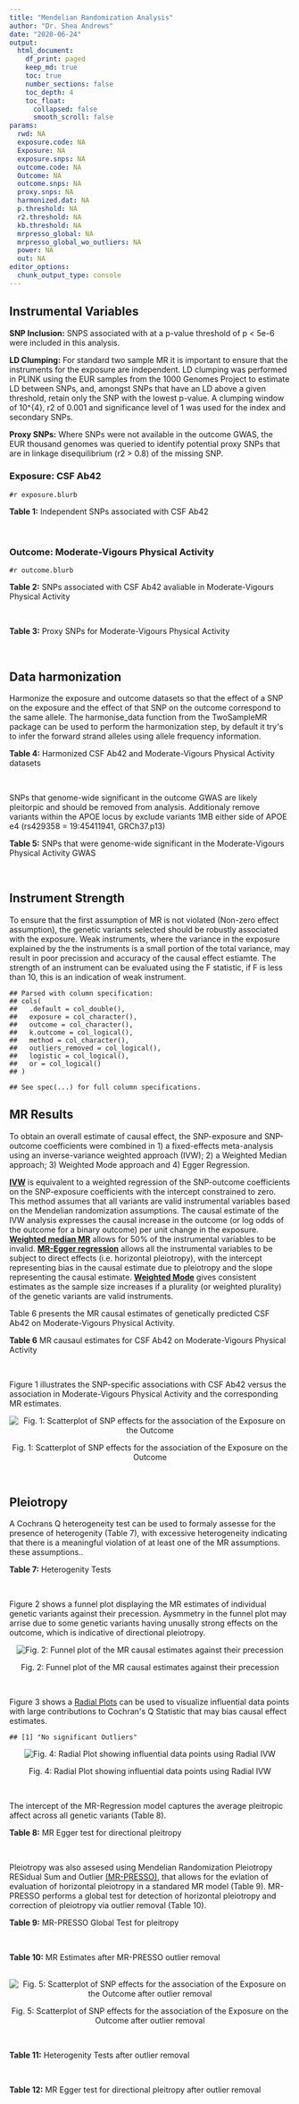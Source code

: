 ```yaml
---
title: "Mendelian Randomization Analysis"
author: "Dr. Shea Andrews"
date: "2020-06-24"
output:
  html_document:
    df_print: paged
    keep_md: true
    toc: true
    number_sections: false
    toc_depth: 4
    toc_float:
      collapsed: false
      smooth_scroll: false
params:
  rwd: NA
  exposure.code: NA
  Exposure: NA
  exposure.snps: NA
  outcome.code: NA
  Outcome: NA
  outcome.snps: NA
  proxy.snps: NA
  harmonized.dat: NA
  p.threshold: NA
  r2.threshold: NA
  kb.threshold: NA
  mrpresso_global: NA
  mrpresso_global_wo_outliers: NA
  power: NA
  out: NA
editor_options:
  chunk_output_type: console
---
```







## Instrumental Variables
**SNP Inclusion:** SNPS associated with at a p-value threshold of p < 5e-6 were included in this analysis.
<br>

**LD Clumping:** For standard two sample MR it is important to ensure that the instruments for the exposure are independent. LD clumping was performed in PLINK using the EUR samples from the 1000 Genomes Project to estimate LD between SNPs, and, amongst SNPs that have an LD above a given threshold, retain only the SNP with the lowest p-value. A clumping window of 10^{4}, r2 of 0.001 and significance level of 1 was used for the index and secondary SNPs.
<br>

**Proxy SNPs:** Where SNPs were not available in the outcome GWAS, the EUR thousand genomes was queried to identify potential proxy SNPs that are in linkage disequilibrium (r2 > 0.8) of the missing SNP.
<br>

### Exposure: CSF Ab42
`#r exposure.blurb`
<br>

**Table 1:** Independent SNPs associated with CSF Ab42
<div data-pagedtable="false">
  <script data-pagedtable-source type="application/json">
{"columns":[{"label":["SNP"],"name":[1],"type":["chr"],"align":["left"]},{"label":["CHROM"],"name":[2],"type":["dbl"],"align":["right"]},{"label":["POS"],"name":[3],"type":["dbl"],"align":["right"]},{"label":["REF"],"name":[4],"type":["chr"],"align":["left"]},{"label":["ALT"],"name":[5],"type":["chr"],"align":["left"]},{"label":["AF"],"name":[6],"type":["dbl"],"align":["right"]},{"label":["BETA"],"name":[7],"type":["dbl"],"align":["right"]},{"label":["SE"],"name":[8],"type":["dbl"],"align":["right"]},{"label":["Z"],"name":[9],"type":["dbl"],"align":["right"]},{"label":["P"],"name":[10],"type":["dbl"],"align":["right"]},{"label":["N"],"name":[11],"type":["dbl"],"align":["right"]},{"label":["TRAIT"],"name":[12],"type":["chr"],"align":["left"]}],"data":[{"1":"rs115141604","2":"3","3":"47251391","4":"A","5":"G","6":"0.0206672","7":"0.05535","8":"0.012030","9":"4.600998","10":"4.401e-06","11":"3146","12":"CSF_Ab42"},{"1":"rs62313278","2":"4","3":"61743347","4":"A","5":"G","6":"0.0746187","7":"0.03407","8":"0.007360","9":"4.629076","10":"3.825e-06","11":"3146","12":"CSF_Ab42"},{"1":"rs13115400","2":"4","3":"181885905","4":"G","5":"A","6":"0.3287940","7":"0.01924","8":"0.004122","9":"4.667637","10":"3.184e-06","11":"3146","12":"CSF_Ab42"},{"1":"rs12153566","2":"5","3":"26951397","4":"T","5":"A","6":"0.8418080","7":"0.02566","8":"0.005300","9":"4.841510","10":"1.351e-06","11":"3146","12":"CSF_Ab42"},{"1":"rs141162384","2":"5","3":"65091178","4":"G","5":"T","6":"0.0335875","7":"0.05123","8":"0.010240","9":"5.002930","10":"6.013e-07","11":"3146","12":"CSF_Ab42"},{"1":"rs316341","2":"6","3":"2838248","4":"G","5":"A","6":"0.7082420","7":"0.02460","8":"0.004352","9":"5.652570","10":"1.724e-08","11":"3146","12":"CSF_Ab42"},{"1":"rs17207326","2":"7","3":"37739901","4":"G","5":"A","6":"0.0884058","7":"0.03666","8":"0.008001","9":"4.581927","10":"4.825e-06","11":"3146","12":"CSF_Ab42"},{"1":"rs61957926","2":"13","3":"71694685","4":"T","5":"C","6":"0.5949710","7":"-0.01874","8":"0.004053","9":"-4.623740","10":"3.908e-06","11":"3146","12":"CSF_Ab42"},{"1":"rs76881547","2":"14","3":"96632992","4":"C","5":"T","6":"0.0718443","7":"-0.03289","8":"0.007169","9":"-4.587809","10":"4.647e-06","11":"3146","12":"CSF_Ab42"},{"1":"rs769449","2":"19","3":"45410002","4":"G","5":"A","6":"0.0998545","7":"-0.10060","8":"0.004723","9":"-21.300021","10":"4.775e-94","11":"3146","12":"CSF_Ab42"},{"1":"rs7247764","2":"19","3":"45675873","4":"T","5":"C","6":"0.2297890","7":"-0.02570","8":"0.005569","9":"-4.614832","10":"4.121e-06","11":"3146","12":"CSF_Ab42"},{"1":"rs2664588","2":"20","3":"46580634","4":"C","5":"T","6":"0.4395210","7":"0.01913","8":"0.004026","9":"4.751615","10":"2.105e-06","11":"3146","12":"CSF_Ab42"}],"options":{"columns":{"min":{},"max":[10]},"rows":{"min":[10],"max":[10]},"pages":{}}}
  </script>
</div>
<br>

### Outcome: Moderate-Vigours Physical Activity
`#r outcome.blurb`
<br>

**Table 2:** SNPs associated with CSF Ab42 avaliable in Moderate-Vigours Physical Activity
<div data-pagedtable="false">
  <script data-pagedtable-source type="application/json">
{"columns":[{"label":["SNP"],"name":[1],"type":["chr"],"align":["left"]},{"label":["CHROM"],"name":[2],"type":["dbl"],"align":["right"]},{"label":["POS"],"name":[3],"type":["dbl"],"align":["right"]},{"label":["REF"],"name":[4],"type":["chr"],"align":["left"]},{"label":["ALT"],"name":[5],"type":["chr"],"align":["left"]},{"label":["AF"],"name":[6],"type":["dbl"],"align":["right"]},{"label":["BETA"],"name":[7],"type":["dbl"],"align":["right"]},{"label":["SE"],"name":[8],"type":["dbl"],"align":["right"]},{"label":["Z"],"name":[9],"type":["dbl"],"align":["right"]},{"label":["P"],"name":[10],"type":["dbl"],"align":["right"]},{"label":["N"],"name":[11],"type":["dbl"],"align":["right"]},{"label":["TRAIT"],"name":[12],"type":["chr"],"align":["left"]}],"data":[{"1":"rs115141604","2":"3","3":"47251391","4":"A","5":"G","6":"0.045891","7":"0.000639444","8":"0.00527919","9":"0.1211250","10":"9.0e-01","11":"377234","12":"MVPA"},{"1":"rs62313278","2":"4","3":"61743347","4":"A","5":"G","6":"0.079386","7":"-0.002300620","8":"0.00409916","9":"-0.5612420","10":"5.7e-01","11":"377234","12":"MVPA"},{"1":"rs13115400","2":"4","3":"181885905","4":"G","5":"A","6":"0.349548","7":"-0.000618692","8":"0.00231373","9":"-0.2674000","10":"7.9e-01","11":"377234","12":"MVPA"},{"1":"rs12153566","2":"NA","3":"NA","4":"NA","5":"NA","6":"NA","7":"NA","8":"NA","9":"NA","10":"NA","11":"NA","12":"NA"},{"1":"rs141162384","2":"5","3":"65091178","4":"G","5":"T","6":"0.042366","7":"-0.000727446","8":"0.00549323","9":"-0.1324260","10":"8.9e-01","11":"377234","12":"MVPA"},{"1":"rs316341","2":"NA","3":"NA","4":"NA","5":"NA","6":"NA","7":"NA","8":"NA","9":"NA","10":"NA","11":"NA","12":"NA"},{"1":"rs17207326","2":"7","3":"37739901","4":"G","5":"A","6":"0.081707","7":"-0.000113196","8":"0.00401736","9":"-0.0281767","10":"9.8e-01","11":"377234","12":"MVPA"},{"1":"rs61957926","2":"NA","3":"NA","4":"NA","5":"NA","6":"NA","7":"NA","8":"NA","9":"NA","10":"NA","11":"NA","12":"NA"},{"1":"rs76881547","2":"14","3":"96632992","4":"C","5":"T","6":"0.102240","7":"0.001773900","8":"0.00367062","9":"0.4832700","10":"6.3e-01","11":"377234","12":"MVPA"},{"1":"rs769449","2":"19","3":"45410002","4":"G","5":"A","6":"0.125197","7":"0.020178600","8":"0.00333005","9":"6.0595500","10":"1.4e-09","11":"377234","12":"MVPA"},{"1":"rs7247764","2":"19","3":"45675873","4":"T","5":"C","6":"0.168067","7":"-0.002364450","8":"0.00295455","9":"-0.8002740","10":"4.2e-01","11":"377234","12":"MVPA"},{"1":"rs2664588","2":"20","3":"46580634","4":"C","5":"T","6":"0.448956","7":"-0.000407499","8":"0.00222825","9":"-0.1828780","10":"8.5e-01","11":"377234","12":"MVPA"}],"options":{"columns":{"min":{},"max":[10]},"rows":{"min":[10],"max":[10]},"pages":{}}}
  </script>
</div>
<br>

**Table 3:** Proxy SNPs for Moderate-Vigours Physical Activity
<div data-pagedtable="false">
  <script data-pagedtable-source type="application/json">
{"columns":[{"label":["target_snp"],"name":[1],"type":["chr"],"align":["left"]},{"label":["proxy_snp"],"name":[2],"type":["chr"],"align":["left"]},{"label":["ld.r2"],"name":[3],"type":["dbl"],"align":["right"]},{"label":["Dprime"],"name":[4],"type":["dbl"],"align":["right"]},{"label":["PHASE"],"name":[5],"type":["chr"],"align":["left"]},{"label":["X12"],"name":[6],"type":["lgl"],"align":["right"]},{"label":["CHROM"],"name":[7],"type":["dbl"],"align":["right"]},{"label":["POS"],"name":[8],"type":["dbl"],"align":["right"]},{"label":["REF.proxy"],"name":[9],"type":["chr"],"align":["left"]},{"label":["ALT.proxy"],"name":[10],"type":["chr"],"align":["left"]},{"label":["AF"],"name":[11],"type":["dbl"],"align":["right"]},{"label":["BETA"],"name":[12],"type":["dbl"],"align":["right"]},{"label":["SE"],"name":[13],"type":["dbl"],"align":["right"]},{"label":["Z"],"name":[14],"type":["dbl"],"align":["right"]},{"label":["P"],"name":[15],"type":["dbl"],"align":["right"]},{"label":["N"],"name":[16],"type":["dbl"],"align":["right"]},{"label":["TRAIT"],"name":[17],"type":["chr"],"align":["left"]},{"label":["ref"],"name":[18],"type":["chr"],"align":["left"]},{"label":["ref.proxy"],"name":[19],"type":["chr"],"align":["left"]},{"label":["alt"],"name":[20],"type":["chr"],"align":["left"]},{"label":["alt.proxy"],"name":[21],"type":["chr"],"align":["left"]},{"label":["ALT"],"name":[22],"type":["chr"],"align":["left"]},{"label":["REF"],"name":[23],"type":["chr"],"align":["left"]},{"label":["proxy.outcome"],"name":[24],"type":["lgl"],"align":["right"]}],"data":[{"1":"rs12153566","2":"rs12153281","3":"1.000000","4":"1.000000","5":"TC/AT","6":"NA","7":"5","8":"26952016","9":"C","10":"T","11":"0.831326","12":"-0.00491437","13":"0.00294805","14":"-1.666990","15":"0.096","16":"377234","17":"MVPA","18":"T","19":"C","20":"A","21":"T","22":"A","23":"T","24":"TRUE"},{"1":"rs316341","2":"rs316339","3":"0.980728","4":"1.000000","5":"GA/AG","6":"NA","7":"6","8":"2838046","9":"A","10":"G","11":"0.696388","12":"0.00169459","13":"0.00240650","14":"0.704172","15":"0.480","16":"377234","17":"MVPA","18":"G","19":"A","20":"A","21":"G","22":"A","23":"G","24":"TRUE"},{"1":"rs61957926","2":"rs2209577","3":"0.987506","4":"0.995809","5":"TA/CG","6":"NA","7":"13","8":"71686172","9":"A","10":"G","11":"0.610853","12":"0.00311895","13":"0.00226111","14":"1.379390","15":"0.170","16":"377234","17":"MVPA","18":"T","19":"A","20":"C","21":"G","22":"C","23":"T","24":"TRUE"}],"options":{"columns":{"min":{},"max":[10]},"rows":{"min":[10],"max":[10]},"pages":{}}}
  </script>
</div>
<br>

## Data harmonization
Harmonize the exposure and outcome datasets so that the effect of a SNP on the exposure and the effect of that SNP on the outcome correspond to the same allele. The harmonise_data function from the TwoSampleMR package can be used to perform the harmonization step, by default it try's to infer the forward strand alleles using allele frequency information.
<br>

**Table 4:** Harmonized CSF Ab42 and Moderate-Vigours Physical Activity datasets
<div data-pagedtable="false">
  <script data-pagedtable-source type="application/json">
{"columns":[{"label":["SNP"],"name":[1],"type":["chr"],"align":["left"]},{"label":["effect_allele.exposure"],"name":[2],"type":["chr"],"align":["left"]},{"label":["other_allele.exposure"],"name":[3],"type":["chr"],"align":["left"]},{"label":["effect_allele.outcome"],"name":[4],"type":["chr"],"align":["left"]},{"label":["other_allele.outcome"],"name":[5],"type":["chr"],"align":["left"]},{"label":["beta.exposure"],"name":[6],"type":["dbl"],"align":["right"]},{"label":["beta.outcome"],"name":[7],"type":["dbl"],"align":["right"]},{"label":["eaf.exposure"],"name":[8],"type":["dbl"],"align":["right"]},{"label":["eaf.outcome"],"name":[9],"type":["dbl"],"align":["right"]},{"label":["remove"],"name":[10],"type":["lgl"],"align":["right"]},{"label":["palindromic"],"name":[11],"type":["lgl"],"align":["right"]},{"label":["ambiguous"],"name":[12],"type":["lgl"],"align":["right"]},{"label":["id.outcome"],"name":[13],"type":["chr"],"align":["left"]},{"label":["chr.outcome"],"name":[14],"type":["dbl"],"align":["right"]},{"label":["pos.outcome"],"name":[15],"type":["dbl"],"align":["right"]},{"label":["se.outcome"],"name":[16],"type":["dbl"],"align":["right"]},{"label":["z.outcome"],"name":[17],"type":["dbl"],"align":["right"]},{"label":["pval.outcome"],"name":[18],"type":["dbl"],"align":["right"]},{"label":["samplesize.outcome"],"name":[19],"type":["dbl"],"align":["right"]},{"label":["outcome"],"name":[20],"type":["chr"],"align":["left"]},{"label":["mr_keep.outcome"],"name":[21],"type":["lgl"],"align":["right"]},{"label":["pval_origin.outcome"],"name":[22],"type":["chr"],"align":["left"]},{"label":["proxy.outcome"],"name":[23],"type":["lgl"],"align":["right"]},{"label":["target_snp.outcome"],"name":[24],"type":["chr"],"align":["left"]},{"label":["proxy_snp.outcome"],"name":[25],"type":["chr"],"align":["left"]},{"label":["target_a1.outcome"],"name":[26],"type":["chr"],"align":["left"]},{"label":["target_a2.outcome"],"name":[27],"type":["chr"],"align":["left"]},{"label":["proxy_a1.outcome"],"name":[28],"type":["chr"],"align":["left"]},{"label":["proxy_a2.outcome"],"name":[29],"type":["chr"],"align":["left"]},{"label":["chr.exposure"],"name":[30],"type":["dbl"],"align":["right"]},{"label":["pos.exposure"],"name":[31],"type":["dbl"],"align":["right"]},{"label":["se.exposure"],"name":[32],"type":["dbl"],"align":["right"]},{"label":["z.exposure"],"name":[33],"type":["dbl"],"align":["right"]},{"label":["pval.exposure"],"name":[34],"type":["dbl"],"align":["right"]},{"label":["samplesize.exposure"],"name":[35],"type":["dbl"],"align":["right"]},{"label":["exposure"],"name":[36],"type":["chr"],"align":["left"]},{"label":["mr_keep.exposure"],"name":[37],"type":["lgl"],"align":["right"]},{"label":["pval_origin.exposure"],"name":[38],"type":["chr"],"align":["left"]},{"label":["id.exposure"],"name":[39],"type":["chr"],"align":["left"]},{"label":["action"],"name":[40],"type":["dbl"],"align":["right"]},{"label":["mr_keep"],"name":[41],"type":["lgl"],"align":["right"]},{"label":["pleitropy_keep"],"name":[42],"type":["lgl"],"align":["right"]},{"label":["pt"],"name":[43],"type":["dbl"],"align":["right"]},{"label":["mrpresso_RSSobs"],"name":[44],"type":["lgl"],"align":["right"]},{"label":["mrpresso_pval"],"name":[45],"type":["lgl"],"align":["right"]},{"label":["mrpresso_keep"],"name":[46],"type":["lgl"],"align":["right"]}],"data":[{"1":"rs115141604","2":"G","3":"A","4":"G","5":"A","6":"0.05535","7":"0.000639444","8":"0.0206672","9":"0.045891","10":"FALSE","11":"FALSE","12":"FALSE","13":"0GYsUq","14":"3","15":"47251391","16":"0.00527919","17":"0.1211250","18":"9.0e-01","19":"377234","20":"Klimentidis2018mvpa","21":"TRUE","22":"reported","23":"NA","24":"NA","25":"NA","26":"NA","27":"NA","28":"NA","29":"NA","30":"3","31":"47251391","32":"0.012030","33":"4.600998","34":"4.401e-06","35":"3146","36":"Deming2017ab42","37":"TRUE","38":"reported","39":"oqDVIo","40":"2","41":"TRUE","42":"TRUE","43":"5e-06","44":"NA","45":"NA","46":"TRUE"},{"1":"rs12153566","2":"A","3":"T","4":"A","5":"T","6":"0.02566","7":"-0.004914370","8":"0.8418080","9":"0.831326","10":"FALSE","11":"TRUE","12":"FALSE","13":"0GYsUq","14":"5","15":"26952016","16":"0.00294805","17":"-1.6669900","18":"9.6e-02","19":"377234","20":"Klimentidis2018mvpa","21":"TRUE","22":"reported","23":"TRUE","24":"rs12153566","25":"rs12153281","26":"A","27":"T","28":"T","29":"C","30":"5","31":"26951397","32":"0.005300","33":"4.841510","34":"1.351e-06","35":"3146","36":"Deming2017ab42","37":"TRUE","38":"reported","39":"oqDVIo","40":"2","41":"TRUE","42":"TRUE","43":"5e-06","44":"NA","45":"NA","46":"TRUE"},{"1":"rs13115400","2":"A","3":"G","4":"A","5":"G","6":"0.01924","7":"-0.000618692","8":"0.3287940","9":"0.349548","10":"FALSE","11":"FALSE","12":"FALSE","13":"0GYsUq","14":"4","15":"181885905","16":"0.00231373","17":"-0.2674000","18":"7.9e-01","19":"377234","20":"Klimentidis2018mvpa","21":"TRUE","22":"reported","23":"NA","24":"NA","25":"NA","26":"NA","27":"NA","28":"NA","29":"NA","30":"4","31":"181885905","32":"0.004122","33":"4.667637","34":"3.184e-06","35":"3146","36":"Deming2017ab42","37":"TRUE","38":"reported","39":"oqDVIo","40":"2","41":"TRUE","42":"TRUE","43":"5e-06","44":"NA","45":"NA","46":"TRUE"},{"1":"rs141162384","2":"T","3":"G","4":"T","5":"G","6":"0.05123","7":"-0.000727446","8":"0.0335875","9":"0.042366","10":"FALSE","11":"FALSE","12":"FALSE","13":"0GYsUq","14":"5","15":"65091178","16":"0.00549323","17":"-0.1324260","18":"8.9e-01","19":"377234","20":"Klimentidis2018mvpa","21":"TRUE","22":"reported","23":"NA","24":"NA","25":"NA","26":"NA","27":"NA","28":"NA","29":"NA","30":"5","31":"65091178","32":"0.010240","33":"5.002930","34":"6.013e-07","35":"3146","36":"Deming2017ab42","37":"TRUE","38":"reported","39":"oqDVIo","40":"2","41":"TRUE","42":"TRUE","43":"5e-06","44":"NA","45":"NA","46":"TRUE"},{"1":"rs17207326","2":"A","3":"G","4":"A","5":"G","6":"0.03666","7":"-0.000113196","8":"0.0884058","9":"0.081707","10":"FALSE","11":"FALSE","12":"FALSE","13":"0GYsUq","14":"7","15":"37739901","16":"0.00401736","17":"-0.0281767","18":"9.8e-01","19":"377234","20":"Klimentidis2018mvpa","21":"TRUE","22":"reported","23":"NA","24":"NA","25":"NA","26":"NA","27":"NA","28":"NA","29":"NA","30":"7","31":"37739901","32":"0.008001","33":"4.581927","34":"4.825e-06","35":"3146","36":"Deming2017ab42","37":"TRUE","38":"reported","39":"oqDVIo","40":"2","41":"TRUE","42":"TRUE","43":"5e-06","44":"NA","45":"NA","46":"TRUE"},{"1":"rs2664588","2":"T","3":"C","4":"T","5":"C","6":"0.01913","7":"-0.000407499","8":"0.4395210","9":"0.448956","10":"FALSE","11":"FALSE","12":"FALSE","13":"0GYsUq","14":"20","15":"46580634","16":"0.00222825","17":"-0.1828780","18":"8.5e-01","19":"377234","20":"Klimentidis2018mvpa","21":"TRUE","22":"reported","23":"NA","24":"NA","25":"NA","26":"NA","27":"NA","28":"NA","29":"NA","30":"20","31":"46580634","32":"0.004026","33":"4.751615","34":"2.105e-06","35":"3146","36":"Deming2017ab42","37":"TRUE","38":"reported","39":"oqDVIo","40":"2","41":"TRUE","42":"TRUE","43":"5e-06","44":"NA","45":"NA","46":"TRUE"},{"1":"rs316341","2":"A","3":"G","4":"A","5":"G","6":"0.02460","7":"0.001694590","8":"0.7082420","9":"0.696388","10":"FALSE","11":"FALSE","12":"FALSE","13":"0GYsUq","14":"6","15":"2838046","16":"0.00240650","17":"0.7041720","18":"4.8e-01","19":"377234","20":"Klimentidis2018mvpa","21":"TRUE","22":"reported","23":"TRUE","24":"rs316341","25":"rs316339","26":"A","27":"G","28":"G","29":"A","30":"6","31":"2838248","32":"0.004352","33":"5.652570","34":"1.724e-08","35":"3146","36":"Deming2017ab42","37":"TRUE","38":"reported","39":"oqDVIo","40":"2","41":"TRUE","42":"TRUE","43":"5e-06","44":"NA","45":"NA","46":"TRUE"},{"1":"rs61957926","2":"C","3":"T","4":"C","5":"T","6":"-0.01874","7":"0.003118950","8":"0.5949710","9":"0.610853","10":"FALSE","11":"FALSE","12":"FALSE","13":"0GYsUq","14":"13","15":"71686172","16":"0.00226111","17":"1.3793900","18":"1.7e-01","19":"377234","20":"Klimentidis2018mvpa","21":"TRUE","22":"reported","23":"TRUE","24":"rs61957926","25":"rs2209577","26":"C","27":"T","28":"G","29":"A","30":"13","31":"71694685","32":"0.004053","33":"-4.623740","34":"3.908e-06","35":"3146","36":"Deming2017ab42","37":"TRUE","38":"reported","39":"oqDVIo","40":"2","41":"TRUE","42":"TRUE","43":"5e-06","44":"NA","45":"NA","46":"TRUE"},{"1":"rs62313278","2":"G","3":"A","4":"G","5":"A","6":"0.03407","7":"-0.002300620","8":"0.0746187","9":"0.079386","10":"FALSE","11":"FALSE","12":"FALSE","13":"0GYsUq","14":"4","15":"61743347","16":"0.00409916","17":"-0.5612420","18":"5.7e-01","19":"377234","20":"Klimentidis2018mvpa","21":"TRUE","22":"reported","23":"NA","24":"NA","25":"NA","26":"NA","27":"NA","28":"NA","29":"NA","30":"4","31":"61743347","32":"0.007360","33":"4.629076","34":"3.825e-06","35":"3146","36":"Deming2017ab42","37":"TRUE","38":"reported","39":"oqDVIo","40":"2","41":"TRUE","42":"TRUE","43":"5e-06","44":"NA","45":"NA","46":"TRUE"},{"1":"rs7247764","2":"C","3":"T","4":"C","5":"T","6":"-0.02570","7":"-0.002364450","8":"0.2297890","9":"0.168067","10":"FALSE","11":"FALSE","12":"FALSE","13":"0GYsUq","14":"19","15":"45675873","16":"0.00295455","17":"-0.8002740","18":"4.2e-01","19":"377234","20":"Klimentidis2018mvpa","21":"TRUE","22":"reported","23":"NA","24":"NA","25":"NA","26":"NA","27":"NA","28":"NA","29":"NA","30":"19","31":"45675873","32":"0.005569","33":"-4.614832","34":"4.121e-06","35":"3146","36":"Deming2017ab42","37":"TRUE","38":"reported","39":"oqDVIo","40":"2","41":"TRUE","42":"FALSE","43":"5e-06","44":"NA","45":"NA","46":"TRUE"},{"1":"rs76881547","2":"T","3":"C","4":"T","5":"C","6":"-0.03289","7":"0.001773900","8":"0.0718443","9":"0.102240","10":"FALSE","11":"FALSE","12":"FALSE","13":"0GYsUq","14":"14","15":"96632992","16":"0.00367062","17":"0.4832700","18":"6.3e-01","19":"377234","20":"Klimentidis2018mvpa","21":"TRUE","22":"reported","23":"NA","24":"NA","25":"NA","26":"NA","27":"NA","28":"NA","29":"NA","30":"14","31":"96632992","32":"0.007169","33":"-4.587809","34":"4.647e-06","35":"3146","36":"Deming2017ab42","37":"TRUE","38":"reported","39":"oqDVIo","40":"2","41":"TRUE","42":"TRUE","43":"5e-06","44":"NA","45":"NA","46":"TRUE"},{"1":"rs769449","2":"A","3":"G","4":"A","5":"G","6":"-0.10060","7":"0.020178600","8":"0.0998545","9":"0.125197","10":"FALSE","11":"FALSE","12":"FALSE","13":"0GYsUq","14":"19","15":"45410002","16":"0.00333005","17":"6.0595500","18":"1.4e-09","19":"377234","20":"Klimentidis2018mvpa","21":"TRUE","22":"reported","23":"NA","24":"NA","25":"NA","26":"NA","27":"NA","28":"NA","29":"NA","30":"19","31":"45410002","32":"0.004723","33":"-21.300021","34":"4.775e-94","35":"3146","36":"Deming2017ab42","37":"TRUE","38":"reported","39":"oqDVIo","40":"2","41":"TRUE","42":"FALSE","43":"5e-06","44":"NA","45":"NA","46":"TRUE"}],"options":{"columns":{"min":{},"max":[10]},"rows":{"min":[10],"max":[10]},"pages":{}}}
  </script>
</div>
<br>

SNPs that genome-wide significant in the outcome GWAS are likely pleitorpic and should be removed from analysis. Additionaly remove variants within the APOE locus by exclude variants 1MB either side of APOE e4 (rs429358 = 19:45411941, GRCh37.p13)
<br>


**Table 5:** SNPs that were genome-wide significant in the Moderate-Vigours Physical Activity GWAS
<div data-pagedtable="false">
  <script data-pagedtable-source type="application/json">
{"columns":[{"label":["SNP"],"name":[1],"type":["chr"],"align":["left"]},{"label":["chr.outcome"],"name":[2],"type":["dbl"],"align":["right"]},{"label":["pos.outcome"],"name":[3],"type":["dbl"],"align":["right"]},{"label":["pval.exposure"],"name":[4],"type":["dbl"],"align":["right"]},{"label":["pval.outcome"],"name":[5],"type":["dbl"],"align":["right"]}],"data":[{"1":"rs7247764","2":"19","3":"45675873","4":"4.121e-06","5":"4.2e-01"},{"1":"rs769449","2":"19","3":"45410002","4":"4.775e-94","5":"1.4e-09"}],"options":{"columns":{"min":{},"max":[10]},"rows":{"min":[10],"max":[10]},"pages":{}}}
  </script>
</div>
<br>


## Instrument Strength
To ensure that the first assumption of MR is not violated (Non-zero effect assumption), the genetic variants selected should be robustly associated with the exposure. Weak instruments, where the variance in the exposure explained by the the instruments is a small portion of the total variance, may result in poor precission and accuracy of the causal effect estiamte. The strength of an instrument can be evaluated using the F statistic, if F is less than 10, this is an indication of weak instrument.


```
## Parsed with column specification:
## cols(
##   .default = col_double(),
##   exposure = col_character(),
##   outcome = col_character(),
##   k.outcome = col_logical(),
##   method = col_character(),
##   outliers_removed = col_logical(),
##   logistic = col_logical(),
##   or = col_logical()
## )
```

```
## See spec(...) for full column specifications.
```

<div data-pagedtable="false">
  <script data-pagedtable-source type="application/json">
{"columns":[{"label":["outliers_removed"],"name":[1],"type":["lgl"],"align":["right"]},{"label":["pve.exposure"],"name":[2],"type":["dbl"],"align":["right"]},{"label":["F"],"name":[3],"type":["dbl"],"align":["right"]},{"label":["Alpha"],"name":[4],"type":["dbl"],"align":["right"]},{"label":["NCP"],"name":[5],"type":["dbl"],"align":["right"]},{"label":["Power"],"name":[6],"type":["dbl"],"align":["right"]}],"data":[{"1":"FALSE","2":"0.0715741","3":"24.16831","4":"0.05","5":"1.000644","6":"0.1701545"}],"options":{"columns":{"min":{},"max":[10]},"rows":{"min":[10],"max":[10]},"pages":{}}}
  </script>
</div>

##  MR Results
To obtain an overall estimate of causal effect, the SNP-exposure and SNP-outcome coefficients were combined in 1) a fixed-effects meta-analysis using an inverse-variance weighted approach (IVW); 2) a Weighted Median approach; 3) Weighted Mode approach and 4) Egger Regression.


[**IVW**](https://doi.org/10.1002/gepi.21758) is equivalent to a weighted regression of the SNP-outcome coefficients on the SNP-exposure coefficients with the intercept constrained to zero. This method assumes that all variants are valid instrumental variables based on the Mendelian randomization assumptions. The causal estimate of the IVW analysis expresses the causal increase in the outcome (or log odds of the outcome for a binary outcome) per unit change in the exposure. [**Weighted median MR**](https://doi.org/10.1002/gepi.21965) allows for 50% of the instrumental variables to be invalid. [**MR-Egger regression**](https://doi.org/10.1093/ije/dyw220) allows all the instrumental variables to be subject to direct effects (i.e. horizontal pleiotropy), with the intercept representing bias in the causal estimate due to pleiotropy and the slope representing the causal estimate. [**Weighted Mode**](https://doi.org/10.1093/ije/dyx102) gives consistent estimates as the sample size increases if a plurality (or weighted plurality) of the genetic variants are valid instruments.
<br>



Table 6 presents the MR causal estimates of genetically predicted CSF Ab42 on Moderate-Vigours Physical Activity.
<br>

**Table 6** MR causaul estimates for CSF Ab42 on Moderate-Vigours Physical Activity
<div data-pagedtable="false">
  <script data-pagedtable-source type="application/json">
{"columns":[{"label":["id.exposure"],"name":[1],"type":["chr"],"align":["left"]},{"label":["id.outcome"],"name":[2],"type":["chr"],"align":["left"]},{"label":["outcome"],"name":[3],"type":["fctr"],"align":["left"]},{"label":["exposure"],"name":[4],"type":["fctr"],"align":["left"]},{"label":["method"],"name":[5],"type":["fctr"],"align":["left"]},{"label":["nsnp"],"name":[6],"type":["int"],"align":["right"]},{"label":["b"],"name":[7],"type":["dbl"],"align":["right"]},{"label":["se"],"name":[8],"type":["dbl"],"align":["right"]},{"label":["pval"],"name":[9],"type":["dbl"],"align":["right"]}],"data":[{"1":"oqDVIo","2":"0GYsUq","3":"Klimentidis2018mvpa","4":"Deming2017ab42","5":"Inverse variance weighted (fixed effects)","6":"10","7":"-0.03866163","8":"0.03489295","9":"0.2678589"},{"1":"oqDVIo","2":"0GYsUq","3":"Klimentidis2018mvpa","4":"Deming2017ab42","5":"Weighted median","6":"10","7":"-0.01972128","8":"0.04422277","9":"0.6556311"},{"1":"oqDVIo","2":"0GYsUq","3":"Klimentidis2018mvpa","4":"Deming2017ab42","5":"Weighted mode","6":"10","7":"-0.01673584","8":"0.06702256","9":"0.8084218"},{"1":"oqDVIo","2":"0GYsUq","3":"Klimentidis2018mvpa","4":"Deming2017ab42","5":"MR Egger","6":"10","7":"0.02719854","8":"0.10282796","9":"0.7980774"}],"options":{"columns":{"min":{},"max":[10]},"rows":{"min":[10],"max":[10]},"pages":{}}}
  </script>
</div>
<br>

Figure 1 illustrates the SNP-specific associations with CSF Ab42 versus the association in Moderate-Vigours Physical Activity and the corresponding MR estimates.
<br>

<div class="figure" style="text-align: center">
<img src="/sc/arion/projects/LOAD/shea/Projects/MR_ADPhenome/results/MR_ADbidir/Deming2017ab42/Klimentidis2018mvpa/Deming2017ab42_5e-6_Klimentidis2018mvpa_MR_Analaysis_files/figure-html/scatter_plot-1.png" alt="Fig. 1: Scatterplot of SNP effects for the association of the Exposure on the Outcome"  />
<p class="caption">Fig. 1: Scatterplot of SNP effects for the association of the Exposure on the Outcome</p>
</div>
<br>


## Pleiotropy
A Cochrans Q heterogeneity test can be used to formaly assesse for the presence of heterogenity (Table 7), with excessive heterogeneity indicating that there is a meaningful violation of at least one of the MR assumptions.
these assumptions..
<br>

**Table 7:** Heterogenity Tests
<div data-pagedtable="false">
  <script data-pagedtable-source type="application/json">
{"columns":[{"label":["id.exposure"],"name":[1],"type":["chr"],"align":["left"]},{"label":["id.outcome"],"name":[2],"type":["chr"],"align":["left"]},{"label":["outcome"],"name":[3],"type":["fctr"],"align":["left"]},{"label":["exposure"],"name":[4],"type":["fctr"],"align":["left"]},{"label":["method"],"name":[5],"type":["fctr"],"align":["left"]},{"label":["Q"],"name":[6],"type":["dbl"],"align":["right"]},{"label":["Q_df"],"name":[7],"type":["dbl"],"align":["right"]},{"label":["Q_pval"],"name":[8],"type":["dbl"],"align":["right"]}],"data":[{"1":"oqDVIo","2":"0GYsUq","3":"Klimentidis2018mvpa","4":"Deming2017ab42","5":"MR Egger","6":"4.172631","7":"8","8":"0.8412218"},{"1":"oqDVIo","2":"0GYsUq","3":"Klimentidis2018mvpa","4":"Deming2017ab42","5":"Inverse variance weighted","6":"4.636240","7":"9","8":"0.8647962"}],"options":{"columns":{"min":{},"max":[10]},"rows":{"min":[10],"max":[10]},"pages":{}}}
  </script>
</div>
<br>

Figure 2 shows a funnel plot displaying the MR estimates of individual genetic variants against their precession. Aysmmetry in the funnel plot may arrise due to some genetic variants having unusally strong effects on the outcome, which is indicative of directional pleiotropy.
<br>

<div class="figure" style="text-align: center">
<img src="/sc/arion/projects/LOAD/shea/Projects/MR_ADPhenome/results/MR_ADbidir/Deming2017ab42/Klimentidis2018mvpa/Deming2017ab42_5e-6_Klimentidis2018mvpa_MR_Analaysis_files/figure-html/funnel_plot-1.png" alt="Fig. 2: Funnel plot of the MR causal estimates against their precession"  />
<p class="caption">Fig. 2: Funnel plot of the MR causal estimates against their precession</p>
</div>
<br>

Figure 3 shows a [Radial Plots](https://github.com/WSpiller/RadialMR) can be used to visualize influential data points with large contributions to Cochran's Q Statistic that may bias causal effect estimates.




```
## [1] "No significant Outliers"
```

<div class="figure" style="text-align: center">
<img src="/sc/arion/projects/LOAD/shea/Projects/MR_ADPhenome/results/MR_ADbidir/Deming2017ab42/Klimentidis2018mvpa/Deming2017ab42_5e-6_Klimentidis2018mvpa_MR_Analaysis_files/figure-html/Radial_Plot-1.png" alt="Fig. 4: Radial Plot showing influential data points using Radial IVW"  />
<p class="caption">Fig. 4: Radial Plot showing influential data points using Radial IVW</p>
</div>
<br>

The intercept of the MR-Regression model captures the average pleitropic affect across all genetic variants (Table 8).
<br>

**Table 8:** MR Egger test for directional pleitropy
<div data-pagedtable="false">
  <script data-pagedtable-source type="application/json">
{"columns":[{"label":["id.exposure"],"name":[1],"type":["chr"],"align":["left"]},{"label":["id.outcome"],"name":[2],"type":["chr"],"align":["left"]},{"label":["outcome"],"name":[3],"type":["fctr"],"align":["left"]},{"label":["exposure"],"name":[4],"type":["fctr"],"align":["left"]},{"label":["egger_intercept"],"name":[5],"type":["dbl"],"align":["right"]},{"label":["se"],"name":[6],"type":["dbl"],"align":["right"]},{"label":["pval"],"name":[7],"type":["dbl"],"align":["right"]}],"data":[{"1":"oqDVIo","2":"0GYsUq","3":"Klimentidis2018mvpa","4":"Deming2017ab42","5":"-0.001882403","6":"0.002764627","7":"0.5151624"}],"options":{"columns":{"min":{},"max":[10]},"rows":{"min":[10],"max":[10]},"pages":{}}}
  </script>
</div>
<br>

Pleiotropy was also assesed using Mendelian Randomization Pleiotropy RESidual Sum and Outlier [(MR-PRESSO)](https://doi.org/10.1038/s41588-018-0099-7), that allows for the evlation of evaluation of horizontal pleiotropy in a standared MR model (Table 9). MR-PRESSO performs a global test for detection of horizontal pleiotropy and correction of pleiotropy via outlier removal (Table 10).
<br>

**Table 9:** MR-PRESSO Global Test for pleitropy
<div data-pagedtable="false">
  <script data-pagedtable-source type="application/json">
{"columns":[{"label":["id.exposure"],"name":[1],"type":["chr"],"align":["left"]},{"label":["id.outcome"],"name":[2],"type":["chr"],"align":["left"]},{"label":["outcome"],"name":[3],"type":["chr"],"align":["left"]},{"label":["exposure"],"name":[4],"type":["chr"],"align":["left"]},{"label":["pt"],"name":[5],"type":["dbl"],"align":["right"]},{"label":["outliers_removed"],"name":[6],"type":["lgl"],"align":["right"]},{"label":["n_outliers"],"name":[7],"type":["dbl"],"align":["right"]},{"label":["RSSobs"],"name":[8],"type":["dbl"],"align":["right"]},{"label":["pval"],"name":[9],"type":["dbl"],"align":["right"]}],"data":[{"1":"oqDVIo","2":"0GYsUq","3":"Klimentidis2018mvpa","4":"Deming2017ab42","5":"5e-06","6":"FALSE","7":"0","8":"5.757288","9":"0.868"}],"options":{"columns":{"min":{},"max":[10]},"rows":{"min":[10],"max":[10]},"pages":{}}}
  </script>
</div>
<br>


**Table 10:** MR Estimates after MR-PRESSO outlier removal
<div data-pagedtable="false">
  <script data-pagedtable-source type="application/json">
{"columns":[{"label":["id.exposure"],"name":[1],"type":["fctr"],"align":["left"]},{"label":["id.outcome"],"name":[2],"type":["fctr"],"align":["left"]},{"label":["outcome"],"name":[3],"type":["fctr"],"align":["left"]},{"label":["exposure"],"name":[4],"type":["fctr"],"align":["left"]},{"label":["method"],"name":[5],"type":["fctr"],"align":["left"]},{"label":["nsnp"],"name":[6],"type":["lgl"],"align":["right"]},{"label":["b"],"name":[7],"type":["lgl"],"align":["right"]},{"label":["se"],"name":[8],"type":["lgl"],"align":["right"]},{"label":["pval"],"name":[9],"type":["lgl"],"align":["right"]}],"data":[{"1":"oqDVIo","2":"0GYsUq","3":"Klimentidis2018mvpa","4":"Deming2017ab42","5":"mrpresso","6":"NA","7":"NA","8":"NA","9":"NA"}],"options":{"columns":{"min":{},"max":[10]},"rows":{"min":[10],"max":[10]},"pages":{}}}
  </script>
</div>
<br>

<div class="figure" style="text-align: center">
<img src="/sc/arion/projects/LOAD/shea/Projects/MR_ADPhenome/results/MR_ADbidir/Deming2017ab42/Klimentidis2018mvpa/Deming2017ab42_5e-6_Klimentidis2018mvpa_MR_Analaysis_files/figure-html/scatter_plot_outlier-1.png" alt="Fig. 5: Scatterplot of SNP effects for the association of the Exposure on the Outcome after outlier removal"  />
<p class="caption">Fig. 5: Scatterplot of SNP effects for the association of the Exposure on the Outcome after outlier removal</p>
</div>
<br>

**Table 11:** Heterogenity Tests after outlier removal
<div data-pagedtable="false">
  <script data-pagedtable-source type="application/json">
{"columns":[{"label":["id.exposure"],"name":[1],"type":["fctr"],"align":["left"]},{"label":["id.outcome"],"name":[2],"type":["fctr"],"align":["left"]},{"label":["outcome"],"name":[3],"type":["fctr"],"align":["left"]},{"label":["exposure"],"name":[4],"type":["fctr"],"align":["left"]},{"label":["method"],"name":[5],"type":["fctr"],"align":["left"]},{"label":["Q"],"name":[6],"type":["lgl"],"align":["right"]},{"label":["Q_df"],"name":[7],"type":["lgl"],"align":["right"]},{"label":["Q_pval"],"name":[8],"type":["lgl"],"align":["right"]}],"data":[{"1":"oqDVIo","2":"0GYsUq","3":"Klimentidis2018mvpa","4":"Deming2017ab42","5":"mrpresso","6":"NA","7":"NA","8":"NA"}],"options":{"columns":{"min":{},"max":[10]},"rows":{"min":[10],"max":[10]},"pages":{}}}
  </script>
</div>
<br>

**Table 12:** MR Egger test for directional pleitropy after outlier removal
<div data-pagedtable="false">
  <script data-pagedtable-source type="application/json">
{"columns":[{"label":["id.exposure"],"name":[1],"type":["fctr"],"align":["left"]},{"label":["id.outcome"],"name":[2],"type":["fctr"],"align":["left"]},{"label":["outcome"],"name":[3],"type":["fctr"],"align":["left"]},{"label":["exposure"],"name":[4],"type":["fctr"],"align":["left"]},{"label":["method"],"name":[5],"type":["fctr"],"align":["left"]},{"label":["egger_intercept"],"name":[6],"type":["lgl"],"align":["right"]},{"label":["se"],"name":[7],"type":["lgl"],"align":["right"]},{"label":["pval"],"name":[8],"type":["lgl"],"align":["right"]}],"data":[{"1":"oqDVIo","2":"0GYsUq","3":"Klimentidis2018mvpa","4":"Deming2017ab42","5":"mrpresso","6":"NA","7":"NA","8":"NA"}],"options":{"columns":{"min":{},"max":[10]},"rows":{"min":[10],"max":[10]},"pages":{}}}
  </script>
</div>
<br>
